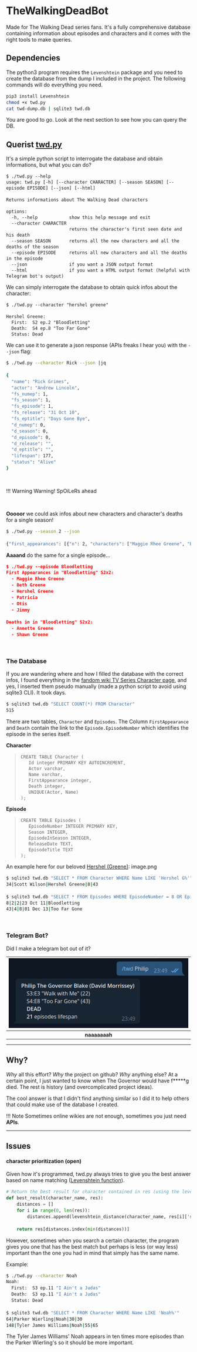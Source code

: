 # TheWalkingDeadBot

Made for The Walking Dead series fans.
It's a fully comprehensive database containing information about episodes and characters and it comes with the right tools to make queries.

## Dependencies

The python3 program requires the `Levenshtein` package and you need to create the database from the dump I included in the project. The following commands will do everything you need.

```bash
pip3 install Levenshtein
chmod +x twd.py
cat twd-dump.db | sqlite3 twd.db
```
You are good to go. Look at the next section to see how you can query the DB.


## Querist [twd.py](/twd.py)

It's a simple python script to interrogate the database and obtain informations, but what you can do?

```
$ ./twd.py --help
usage: twd.py [-h] [--character CHARACTER] [--season SEASON] [--episode EPISODE] [--json] [--html]

Returns informations about The Walking Dead characters

options:
  -h, --help            show this help message and exit
  --character CHARACTER
                        returns the character's first seen date and his death
  --season SEASON       returns all the new characters and all the deaths of the season
  --episode EPISODE     returns all new characters and all the deaths in the episode
  --json                if you want a JSON output format
  --html                if you want a HTML output format (helpful with Telegram bot's output)
```

We can simply interrogate the database to obtain quick infos about the character:
```
$ ./twd.py --character "hershel greene"

Hershel Greene:
  First:  S2 ep.2 "Bloodletting"
  Death:  S4 ep.8 "Too Far Gone"
  Status: Dead
```

We can use it to generate a json response (APIs freaks I hear you) with the `--json` flag:


```bash
$ ./twd.py --character Rick --json |jq

{
  "name": "Rick Grimes",
  "actor": "Andrew Lincoln",
  "fs_numep": 1,
  "fs_season": 1,
  "fs_episode": 1,
  "fs_release": "31 Oct 10",
  "fs_eptitle": "Days Gone Bye",
  "d_numep": 0,
  "d_season": 0,
  "d_episode": 0,
  "d_release": "",
  "d_eptitle": "",
  "lifespan": 177,
  "status": "Alive"
}
```
<br>

!!! Warning Warning! SpOiLeRs ahead

<br>

**Ooooor** we could ask infos about new characters and character's deaths for a single season!


```bash
$ ./twd.py --season 2 --json

{"first_appearances": [{"n": 2, "characters": ["Maggie Rhee Greene", "Beth Greene", "Hershel Greene", "Patricia", "Otis", "Jimmy"]}, {"n": 3, "characters": ["Annette Greene", "Shawn Greene"]}, {"n": 8, "characters": ["Tony", "Dave"]}, {"n": 9, "characters": ["Nate", "Randall Culver", "Sean"]}], "deaths": [{"n": 1, "characters": ["Sophia Peletier"]}, {"n": 2, "characters": ["Annette Greene", "Shawn Greene"]}, {"n": 3, "characters": ["Otis"]}, {"n": 8, "characters": ["Tony", "Dave"]}, {"n": 9, "characters": ["Nate", "Sean"]}, {"n": 11, "characters": ["Dale Horvath"]}, {"n": 12, "characters": ["Shane Walsh", "Randall Culver"]}]}
```

**Aaaand** do the same for a single episode...

```json
$ ./twd.py --episode Bloodletting
First Appearances in "Bloodletting" S2x2:
  - Maggie Rhee Greene
  - Beth Greene
  - Hershel Greene
  - Patricia
  - Otis
  - Jimmy

Deaths in in "Bloodletting" S2x2:
  - Annette Greene
  - Shawn Greene
```

<br>

### The Database

If you are wandering where and how I filled the database with the correct infos, I found everything in the [fandom wiki TV Series Character page](https://walkingdead.fandom.com/wiki/TV_Series_Characters), and yes, I inserted them pseudo manually (made a python script to avoid using sqlite3 CLI). It took days.

```bash
$ sqlite3 twd.db "SELECT COUNT(*) FROM Character"
515
```
There are two tables, `Character` and `Episodes`. The Column `FirstAppearance` and `Death` contain the link to the `Episode.EpisodeNumber` which identifies the episode in the series itself.

**Character**
>```
>CREATE TABLE Character (
>    Id integer PRIMARY KEY AUTOINCREMENT,
>    Actor varchar,
>    Name varchar,
>    FirstAppearance integer,
>    Death integer,
>    UNIQUE(Actor, Name)
>);
>```


**Episode**
>```
>CREATE TABLE Episodes (
>    EpisodeNumber INTEGER PRIMARY KEY,
>    Season INTEGER,
>    EpisodeInSeason INTEGER,
>    ReleaseDate TEXT,
>    EpisodeTitle TEXT
>);

An example here for our beloved [Hershel (Greene)](https://walkingdead.fandom.com/wiki/Hershel_Greene_(TV_Series)):
image.png
```bash
$ sqlite3 twd.db "SELECT * FROM Character WHERE Name LIKE 'Hershel G%'"
34|Scott Wilson|Hershel Greene|8|43

$ sqlite3 twd.db "SELECT * FROM Episodes WHERE EpisodeNumber = 8 OR EpisodeNumber = 43"
8|2|2|23 Oct 11|Bloodletting
43|4|8|01 Dec 13|Too Far Gone
```

<br>

### Telegram Bot?

Did I make a telegram bot out of it?

| ![Naaah](img/telegrambot.png) |
|:--:|
| <b>naaaaaaah</b> |



---


## Why?

_Why_ all this effort? _Why_ the project on github? _Why_ anything else?
At a certain point, I just wanted to know when The Governor would have f*\****g died. The rest is history (and overcomplicated project ideas).

The cool answer is that I didn't find anything similar so I did it to help others that could make use of the database I created.

!!! Note Sometimes online wikies are not enough, sometimes you just need **APIs**.

---

## Issues

#### character prioritization (open)
Given how it's programmed, twd.py always tries to give you the best answer based on name matching ([Levenshtein function](https://maxbachmann.github.io/Levenshtein/levenshtein.html)). 

```python
# Return the best result for character contained in res (using the levenshtein function above)
def best_result(character_name, res):
	distances = []
	for i in range(0, len(res)):
		distances.append(levenshtein_distance(character_name, res[i]['name']))

	return res[distances.index(min(distances))]
```

However, sometimes when you search a certain character, the program gives you one that has the best match but perhaps is less (or way less) important than the one you had in mind that simply has the same name.

Example:

```bash
$ ./twd.py --character Noah
Noah:
  First:  S3 ep.11 "I Ain't a Judas"
  Death:  S3 ep.11 "I Ain't a Judas"
  Status: Dead

$ sqlite3 twd.db "SELECT * FROM Character WHERE Name LIKE 'Noah%'"
64|Parker Wierling|Noah|30|30
148|Tyler James Williams|Noah|55|65
```

The Tyler James Williams' Noah appears in ten times more episodes than the Parker Wierling's so it should be more important.